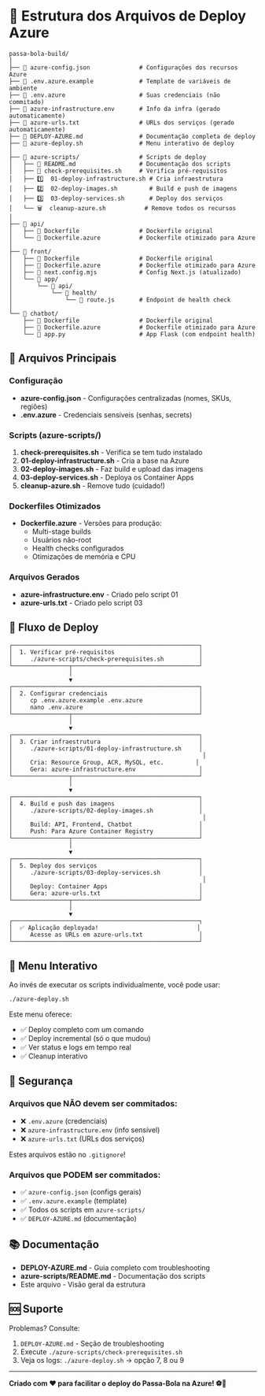 # 📁 Estrutura dos Arquivos de Deploy Azure

```
passa-bola-build/
│
├── 📄 azure-config.json              # Configurações dos recursos Azure
├── 📄 .env.azure.example             # Template de variáveis de ambiente
├── 📄 .env.azure                     # Suas credenciais (não commitado)
├── 📄 azure-infrastructure.env       # Info da infra (gerado automaticamente)
├── 📄 azure-urls.txt                 # URLs dos serviços (gerado automaticamente)
├── 📄 DEPLOY-AZURE.md                # Documentação completa de deploy
├── 📄 azure-deploy.sh                # Menu interativo de deploy
│
├── 📂 azure-scripts/                 # Scripts de deploy
│   ├── 📄 README.md                  # Documentação dos scripts
│   ├── 🔧 check-prerequisites.sh     # Verifica pré-requisitos
│   ├── 1️⃣  01-deploy-infrastructure.sh # Cria infraestrutura
│   ├── 2️⃣  02-deploy-images.sh         # Build e push de imagens
│   ├── 3️⃣  03-deploy-services.sh       # Deploy dos serviços
│   └── 🗑️  cleanup-azure.sh           # Remove todos os recursos
│
├── 📂 api/
│   ├── 📄 Dockerfile                 # Dockerfile original
│   └── 📄 Dockerfile.azure           # Dockerfile otimizado para Azure
│
├── 📂 front/
│   ├── 📄 Dockerfile                 # Dockerfile original
│   ├── 📄 Dockerfile.azure           # Dockerfile otimizado para Azure
│   ├── 📄 next.config.mjs            # Config Next.js (atualizado)
│   └── 📂 app/
│       └── 📂 api/
│           └── 📂 health/
│               └── 📄 route.js       # Endpoint de health check
│
└── 📂 chatbot/
    ├── 📄 Dockerfile                 # Dockerfile original
    ├── 📄 Dockerfile.azure           # Dockerfile otimizado para Azure
    └── 📄 app.py                     # App Flask (com endpoint health)
```

## 🎯 Arquivos Principais

### Configuração

- **azure-config.json** - Configurações centralizadas (nomes, SKUs, regiões)
- **.env.azure** - Credenciais sensíveis (senhas, secrets)

### Scripts (azure-scripts/)

1. **check-prerequisites.sh** - Verifica se tem tudo instalado
2. **01-deploy-infrastructure.sh** - Cria a base na Azure
3. **02-deploy-images.sh** - Faz build e upload das imagens
4. **03-deploy-services.sh** - Deploya os Container Apps
5. **cleanup-azure.sh** - Remove tudo (cuidado!)

### Dockerfiles Otimizados

- **Dockerfile.azure** - Versões para produção:
  - Multi-stage builds
  - Usuários não-root
  - Health checks configurados
  - Otimizações de memória e CPU

### Arquivos Gerados

- **azure-infrastructure.env** - Criado pelo script 01
- **azure-urls.txt** - Criado pelo script 03

## 🚀 Fluxo de Deploy

```
┌─────────────────────────────────────────────────────┐
│  1. Verificar pré-requisitos                        │
│     ./azure-scripts/check-prerequisites.sh          │
└────────────────┬────────────────────────────────────┘
                 │
                 ▼
┌─────────────────────────────────────────────────────┐
│  2. Configurar credenciais                          │
│     cp .env.azure.example .env.azure                │
│     nano .env.azure                                 │
└────────────────┬────────────────────────────────────┘
                 │
                 ▼
┌─────────────────────────────────────────────────────┐
│  3. Criar infraestrutura                            │
│     ./azure-scripts/01-deploy-infrastructure.sh     │
│                                                      │
│     Cria: Resource Group, ACR, MySQL, etc.         │
│     Gera: azure-infrastructure.env                  │
└────────────────┬────────────────────────────────────┘
                 │
                 ▼
┌─────────────────────────────────────────────────────┐
│  4. Build e push das imagens                        │
│     ./azure-scripts/02-deploy-images.sh             │
│                                                      │
│     Build: API, Frontend, Chatbot                   │
│     Push: Para Azure Container Registry             │
└────────────────┬────────────────────────────────────┘
                 │
                 ▼
┌─────────────────────────────────────────────────────┐
│  5. Deploy dos serviços                             │
│     ./azure-scripts/03-deploy-services.sh           │
│                                                      │
│     Deploy: Container Apps                          │
│     Gera: azure-urls.txt                            │
└────────────────┬────────────────────────────────────┘
                 │
                 ▼
┌─────────────────────────────────────────────────────┐
│  ✅ Aplicação deployada!                            │
│     Acesse as URLs em azure-urls.txt                │
└─────────────────────────────────────────────────────┘
```

## 🎨 Menu Interativo

Ao invés de executar os scripts individualmente, você pode usar:

```bash
./azure-deploy.sh
```

Este menu oferece:

- ✅ Deploy completo com um comando
- ✅ Deploy incremental (só o que mudou)
- ✅ Ver status e logs em tempo real
- ✅ Cleanup interativo

## 🔐 Segurança

### Arquivos que NÃO devem ser commitados:

- ❌ `.env.azure` (credenciais)
- ❌ `azure-infrastructure.env` (info sensível)
- ❌ `azure-urls.txt` (URLs dos serviços)

Estes arquivos estão no `.gitignore`!

### Arquivos que PODEM ser commitados:

- ✅ `azure-config.json` (configs gerais)
- ✅ `.env.azure.example` (template)
- ✅ Todos os scripts em `azure-scripts/`
- ✅ `DEPLOY-AZURE.md` (documentação)

## 📚 Documentação

- **DEPLOY-AZURE.md** - Guia completo com troubleshooting
- **azure-scripts/README.md** - Documentação dos scripts
- Este arquivo - Visão geral da estrutura

## 🆘 Suporte

Problemas? Consulte:

1. `DEPLOY-AZURE.md` - Seção de troubleshooting
2. Execute `./azure-scripts/check-prerequisites.sh`
3. Veja os logs: `./azure-deploy.sh` → opção 7, 8 ou 9

---

**Criado com ❤️ para facilitar o deploy do Passa-Bola na Azure! ⚽🚀**
